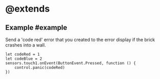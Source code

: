 # @extends

## Example #example

Send a 'code red' error that you created to the error display if the brick crashes into a wall.

```blocks
let codeRed = 1
let codeBlue = 2
sensors.touch1.onEvent(ButtonEvent.Pressed, function () {
    control.panic(codeRed)	
})
```
